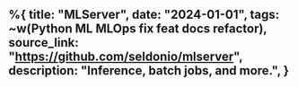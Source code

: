%{
    title: "MLServer",
    date: "2024-01-01",
    tags: ~w(Python ML MLOps fix feat docs refactor),
    source_link: "https://github.com/seldonio/mlserver",
    description: "Inference, batch jobs, and more.",
}
---
